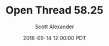 ---
layout: podcast
title: "Open Thread 58.25"
author: Scott Alexander
description: https://slatestarcodex.com/2016/09/14/open-thread-58-25/
date: 2016-09-14 12:00:00 PDT
length: 59525
duration: 15
guid: open-thread-58-25
---